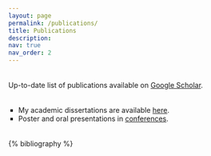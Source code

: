 ```yaml
---
layout: page
permalink: /publications/
title: Publications
description: 
nav: true
nav_order: 2
---
```

<hr style="height:5px; visibility:hidden;" />

Up-to-date list of publications available on [Google Scholar](https://scholar.google.com/citations?user=OW7-mSgAAAAJ). 
<hr style="height:5px; visibility:hidden;" />

<style>
ul {
  list-style-type: square; /* Remove HTML bullets */
  padding-left: 10px;
  margin-left: 10px;
}
li { 
  padding-left: 0px; 
}
</style>
<ul>
<li> My academic dissertations are available <a href="{{ '/theses/' | relative_url }}">here</a>. </li>
<li> Poster and oral presentations in <a href="{{ '/conferences/' | relative_url }}">conferences</a>. </li>
</ul>


<hr style="height:5px; visibility:hidden;" />

<!-- _pages/publications.md -->
<div class="publications">

{% bibliography %}

</div>
